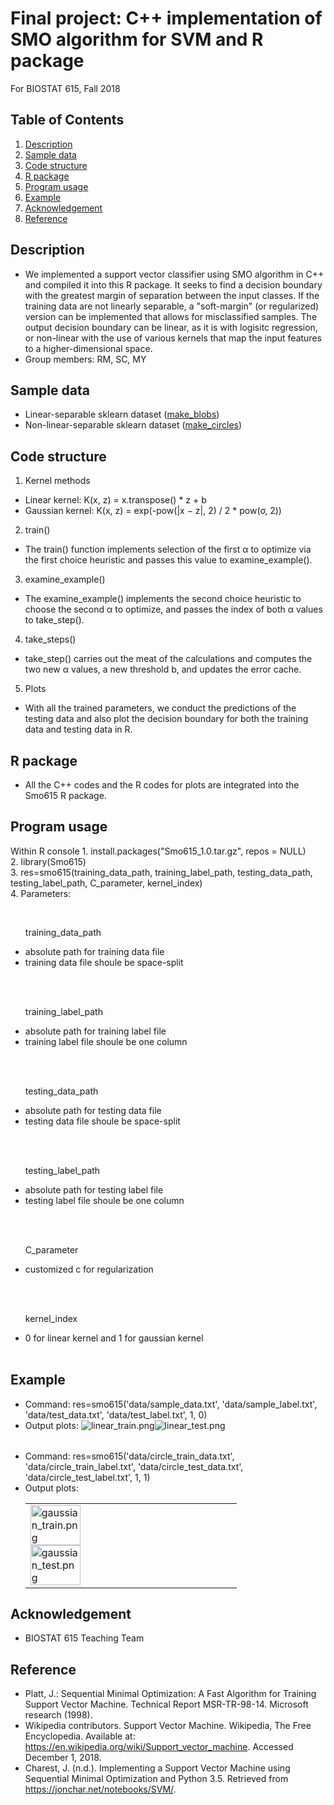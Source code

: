 # Final project: C++ implementation of SMO algorithm for SVM and R package

For BIOSTAT 615, Fall 2018
## Table of Contents
1. [Description](#description)
2. [Sample data](#sample-data)
3. [Code structure](#code-structure)
4. [R package](#r-package)
5. [Program usage](#program-usage)
6. [Example](#example)
7. [Acknowledgement](#acknowledgement)
8. [Reference](#reference)

## Description
 * We implemented a support vector classifier using SMO algorithm in C++ and compiled it into this R package. It seeks to find a decision boundary with the greatest margin of separation between the input classes. If the training data are not linearly separable, a "soft-margin" (or regularized) version can be implemented that allows for misclassified samples. The output decision boundary can be linear, as it is with logisitc regression, or non-linear with the use of various kernels that map the input features to a higher-dimensional space.
 * Group members: RM, SC, MY

## Sample data
 * Linear-separable sklearn dataset ([make_blobs](https://scikit-learn.org/stable/modules/generated/sklearn.datasets.make_blobs.html)) 
 * Non-linear-separable sklearn dataset ([make_circles](https://scikit-learn.org/stable/modules/generated/sklearn.datasets.make_circles.html)) 
   
## Code structure
1. Kernel methods
 * Linear kernel: K(x, z) = x.transpose() * z + b
 * Gaussian kernel: K(x, z) = exp(-pow(|x − z|, 2) / 2 * pow(σ, 2))
2. train()
 * The train() function implements selection of the first α to optimize via the first choice heuristic and passes this value to examine_example().
3. examine_example()
 * The examine_example() implements the second choice heuristic to choose the second α to optimize, and passes the index of both α values to take_step().
4. take_steps()
 * take_step() carries out the meat of the calculations and computes the two new α values, a new threshold b, and updates the error cache.
5. Plots
 * With all the trained parameters, we conduct the predictions of the testing data and also plot the decision boundary for both the training data and testing data in R.

## R package
 * All the C++ codes and the R codes for plots are integrated into the Smo615 R package.

## Program usage 
Within R console
1. install.packages("Smo615_1.0.tar.gz", repos = NULL)<br>
2. library(Smo615)<br>
3. res=smo615(training_data_path, training_label_path, testing_data_path, testing_label_path, C_parameter, kernel_index)<br>
4. Parameters:
<div>
   <ul>
	<p>training_data_path</p>
	<li>absolute path for training data file</li>
	<li>training data file shoule be space-split</li>
   </ul>
   <ul>
	<p>training_label_path</p>
	<li>absolute path for training label file</li>
	<li>training label file shoule be one column</li>
   </ul>
   <ul>
	<p>testing_data_path</p>
	<li>absolute path for testing data file</li>
	<li>testing data file shoule be space-split</li>
   </ul>
   <ul>
	<p>testing_label_path</p>
	<li>absolute path for testing label file</li>
	<li>testing label file shoule be one column</li>
   </ul>
   <ul>
	<p>C_parameter</p>
	<li>customized c for regularization</li>
   </ul>
   <ul>
	<p>kernel_index</p>
	<li>0 for linear kernel and 1 for gaussian kernel</li>
   </ul>
</div>

## Example
 * Command: res=smo615('data/sample_data.txt', 'data/sample_label.txt', 'data/test_data.txt', 'data/test_label.txt', 1, 0)
 * Output plots:
 	<table>
 		<tr>
 			<img src="figures/linear_train.png" alt="linear_train.png"/>
 			<img src="figures/linear_test.png" alt="linear_test.png"/>
 		</tr>
 	</table>
 * Command: res=smo615('data/circle_train_data.txt', 'data/circle_train_label.txt', 'data/circle_test_data.txt', 'data/circle_test_label.txt', 1, 1)
 * Output plots:
 	<table>
 		<tr>
 			<td>
	 			<img src="figures/gaussian_train.png" width=50% alt="gaussian_train.png"/>
	 			<img src="figures/gaussian_test.png" width=50% alt="gaussian_test.png"/>
	 		</td>
 		</tr>
 	</table>

## Acknowledgement
 * BIOSTAT 615 Teaching Team

## Reference
 * Platt, J.: Sequential Minimal Optimization: A Fast Algorithm for Training Support Vector Machine. Technical Report MSR-TR-98-14. Microsoft research (1998).
 * Wikipedia contributors. Support Vector Machine. Wikipedia, The Free Encyclopedia. Available at: https://en.wikipedia.org/wiki/Support_vector_machine. Accessed December 1, 2018.
 * Charest, J. (n.d.). Implementing a Support Vector Machine using Sequential Minimal Optimization and Python 3.5. Retrieved from https://jonchar.net/notebooks/SVM/.



